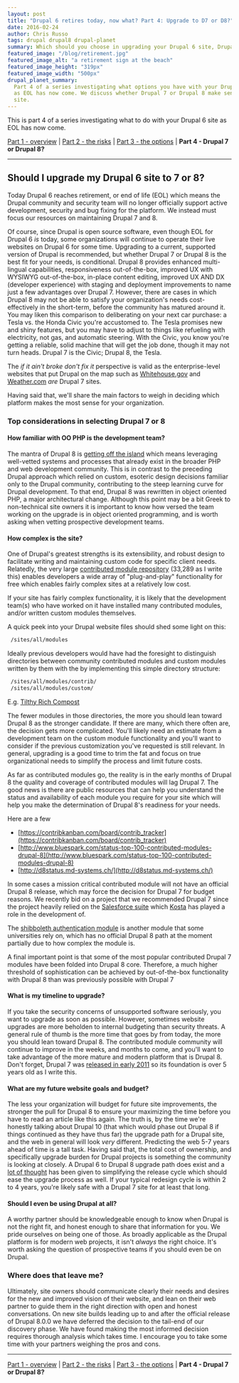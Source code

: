 ```yaml
---
layout: post
title: "Drupal 6 retires today, now what? Part 4: Upgrade to D7 or D8?"
date: 2016-02-24
author: Chris Russo
tags: drupal drupal8 drupal-planet
summary: Which should you choose in upgrading your Drupal 6 site, Drupal 7 or 8?
featured_image: "/blog/retirement.jpg"
featured_image_alt: "a retirement sign at the beach"
featured_image_height: "319px"
featured_image_width: "500px"
drupal_planet_summary:
  Part 4 of a series investigating what options you have with your Drupal 6 site
  as EOL has now come. We discuss whether Drupal 7 or Drupal 8 make sense for your
  site.
---
```


This is part 4 of a series investigating what to do with your Drupal 6 site as EOL has now come.

[Part 1 - overview](/2015/11/24/drupal-6-upgrade.html) \|
[Part 2 - the risks](/2015/12/10/drupal-6-part-2.html) \|
[Part 3 - the options](/2016/01/25/drupal-6-part-3.html)
\| **Part 4 - Drupal 7 or Drupal 8?**

*****

## Should I upgrade my Drupal 6 site to 7 or 8?

Today Drupal 6 reaches retirement, or end of life (EOL) which means the Drupal
community and security team will no longer officially support active development,
security and bug fixing for the platform. We instead must focus our resources on
maintaining Drupal 7 and 8.

Of course, since Drupal is open source software, even though EOL for Drupal 6
_is_ today, some organizations will continue to operate their live websites on
Drupal 6 for some time. Upgrading to a current, supported version of Drupal is
recommended, but whether Drupal 7 or Drupal 8 is the best fit for your needs,
is conditional. Drupal 8 provides enhanced multi-lingual capabilities,
responsiveness out-of-the-box, improved UX with WYSIWYG out-of-the-box, in-place
content editing, improved UX AND DX (developer experience) with staging and
deployment improvements to name just a few advantages over Drupal 7. However,
there are cases in which Drupal 8 may not be able to satisfy your organization's
needs cost-effectively in the short-term, before the community has matured around
it. You may liken this comparison to deliberating on your next car purchase: a
Tesla vs. the Honda Civic you're accustomed to. The Tesla promises
new and shiny features, but you may have to adjust to things like refueling
with electricity, not gas, and automatic steering. With the Civic, you know
you're getting a reliable, solid machine that will get the job done, though
it may not turn heads. Drupal 7 is the Civic; Drupal 8, the Tesla.

The _if it ain't broke don't fix it_ perspective is valid as the enterprise-level
websites that put Drupal on the map such as
[Whitehouse.gov](http://buytaert.net/whitehouse-gov-using-drupal) and
[Weather.com](http://buytaert.net/weather-com-using-drupal) _are_ Drupal 7 sites.

Having said that, we'll share the main factors to weigh in deciding which
platform makes the most sense for your organization.

### Top considerations in selecting Drupal 7 or 8

#### How familiar with OO PHP is the development team?

The mantra of Drupal 8 is [getting off the island](https://groups.drupal.org/node/140144)
which means leveraging well-vetted systems and processes that already exist in
the broader PHP and web development community. This is in contrast to the preceding
Drupal approach which relied on custom, esoteric design decisions familiar only
to the Drupal community, contributing to the steep learning curve for Drupal development.
To that end, Drupal 8 was rewritten in object oriented PHP, a major architectural
change.  Although this point may be a bit Greek to non-technical site owners it
is important to know how versed the team working on the upgrade is in object
oriented programming, and is worth asking when vetting prospective development teams.

#### How complex is the site?

One of Drupal's greatest strengths is its extensibility, and robust design
to facilitate writing and maintaining custom code for specific client needs.
Relatedly, the very large [contributed module
repository](https://www.drupal.org/project/project_module) (33,289 as I write
this) enables developers a wide array of "plug-and-play" functionality for free
which enables fairly complex sites at a relatively low cost.

If your site has fairly complex functionality, it is likely that the development
team(s) who have worked on it have installed many contributed modules, and/or
written custom modules themselves.

A quick peek into your Drupal website files should shed some light on this:

```bash
 /sites/all/modules
```

Ideally previous developers would have had the foresight to distinguish
directories between community contributed modules and custom modules written by
them with the by implementing this simple directory structure:

```bash
 /sites/all/modules/contrib/
 /sites/all/modules/custom/
```

E.g. [Tilthy Rich Compost](https://github.com/chrisarusso/Tilthy-Rich-Compost-Website/tree/master/drupalroot/sites/all/modules)

The fewer modules in those directories, the more you should lean toward Drupal 8
as the stronger candidate. If there are many, which there often are, the decision
gets more complicated. You'll likely need an estimate from a development team on
the custom module functionality and you'll want to consider if the previous
customization you've requested is still relevant. In general, upgrading is a good
time to trim the fat and focus on true organizational needs to simplify the process
and limit future costs.

As far as contributed modules go, the reality is in the early months of Drupal 8
the quality and coverage of contributed modules will lag Drupal 7. The good news
is there are public resources that can help you understand the status and
availability of each module you require for your site which will help you
make the determination of Drupal 8's readiness for your needs.

Here are a few

 + [https://contribkanban.com/board/contrib_tracker](https://contribkanban.com/board/contrib_tracker)
 + [http://www.bluespark.com/status-top-100-contributed-modules-drupal-8](http://www.bluespark.com/status-top-100-contributed-modules-drupal-8)
 + [http://d8status.md-systems.ch/](http://d8status.md-systems.ch/)

In some cases a mission critical contributed module will not have an official
Drupal 8 release, which may force the decision for Drupal 7 for budget reasons.
We recently bid on a project that we recommended Drupal 7 since the project
heavily relied on the [Salesforce suite](https://www.drupal.org/node/141315/committers?sort=desc&order=Commits)
which [Kosta](/team/kosta-harlan/) has played a role in the development of.

The [shibboleth authentication module](https://www.drupal.org/project/shib_auth)
is another module that some universities rely on, which has no official Drupal 8
path at the moment partially due to how complex the module is.

A final important point is that some of the most popular contributed Drupal 7
modules have been folded into Drupal 8 core. Therefore, a much higher threshold
of sophistication can be achieved by out-of-the-box functionality with Drupal 8
than was previously possible with Drupal 7

#### What is my timeline to upgrade?

If you take the security concerns of unsupported software seriously, you want
to upgrade as soon as possible. However, sometimes website upgrades are more
beholden to internal budgeting than security threats. A general rule of thumb is
the more time that goes by from today, the more you should lean toward Drupal 8.
The contributed module community will continue to improve in the weeks, and
months to come, and you'll want to take advantage of the more mature and modern
platform that is Drupal 8. Don't forget, Drupal 7 was
[released in early 2011](https://www.drupal.org/node/1015392) so its foundation
is over 5 years old as I write this.

#### What are my future website goals and budget?

The less your organization will budget for future site improvements, the stronger
the pull for Drupal 8 to ensure your maximizing the time before you
have to read an article like this again. The truth is, by the time we're honestly
talking about Drupal 10 (that which would phase out Drupal 8 if things continued
as they have thus far) the upgrade path for a Drupal site, and the web in general
will look _very_ different. Predicting the web 5-7 years ahead of time is a tall
task. Having said that, the total cost of ownership, and specifically upgrade
burden for Drupal projects is something the community is looking at closely. A
Drupal 6 to Drupal 8 upgrade path does exist and a [lot of thought](https://www.drupal.org/core/release-cycle-overview)
has been given to simplifying the release cycle which should ease the upgrade
process as well. If your typical redesign cycle is within 2 to 4 years, you're
likely safe with a Drupal 7 site for at least that long.

#### Should I even be using Drupal at all?

A worthy partner should be knowledgeable enough to know when Drupal is not
the right fit, and honest enough to share that information for you. We pride
ourselves on being one of those. As broadly applicable as the Drupal platform
is for modern web projects, it isn't _always_ the right choice. It's worth asking
the question of prospective teams if you should even be on Drupal.

### Where does that leave me?

Ultimately, site owners should communicate clearly their needs and desires for
the new and improved vision of their website, and lean on their web partner
to guide them in the right direction with open and honest conversations. On new site builds leading up to and after
the official release of Drupal 8.0.0
we have deferred the decision to the tail-end of our discovery phase. We have found
making the most informed decision requires thorough analysis which takes time. I
encourage you to take some time with your partners weighing the pros and cons.

*****

[Part 1 - overview](/2015/11/24/drupal-6-upgrade.html) \|
[Part 2 - the risks](/2015/12/10/drupal-6-part-2.html) \|
[Part 3 - the options](/2016/01/25/drupal-6-part-3.html)
\| **Part 4 - Drupal 7 or Drupal 8?**
